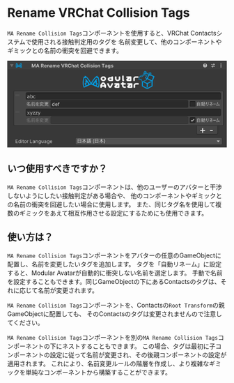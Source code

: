 ﻿# Rename VRChat Collision Tags

`MA Rename Collision Tags`コンポーネントを使用すると、VRChat Contactsシステムで使用される接触判定用のタグを
名前変更して、他のコンポーネントやギミックとの名前の衝突を回避できます。

![Rename VRChat Collision Tags UI](rename-vrchat-collision-tags.png)

## いつ使用すべきですか？

`MA Rename Collision Tags`コンポーネントは、他のユーザーのアバターと干渉しないようにしたい接触判定がある場合や、
他のコンポーネントやギミックとの名前の衝突を回避したい場合に使用します。
また、同じタグ名を使用して複数のギミックをあえて相互作用させる設定にするためにも使用できます。

## 使い方は？

`MA Rename Collision Tags`コンポーネントをアバターの任意のGameObjectに配置し、名前を変更したいタグを追加します。
タグを「自動リネーム」に設定すると、Modular Avatarが自動的に衝突しない名前を選定します。
手動で名前を設定することもできます。同じGameObjectの下にあるContactsのタグは、それに応じて名前が変更されます。

`MA Rename Collision Tags`コンポーネントを、Contactsの`Root Transform`の親GameObjectに配置しても、
そのContactsのタグは変更されませんので注意してください。

`MA Rename Collision Tags`コンポーネントを別の`MA Rename Collision Tags`コンポーネントの下にネストすることもできます。
この場合、タグは最初に子コンポーネントの設定に従って名前が変更され、その後親コンポーネントの設定が適用されます。
これにより、名前変更ルールの階層を作成し、より複雑なギミックを単純なコンポーネントから構築することができます。